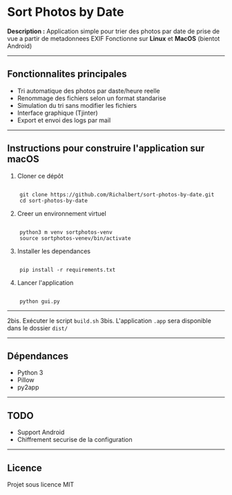 # Sort Photos by Date


**Description :**
Application simple pour trier des photos par date de prise de vue a partir de metadonnees EXIF
Fonctionne sur **Linux** et **MacOS** (bientot Android)

---

## Fonctionnalites principales

- Tri automatique des photos par daste/heure reelle
- Renommage des fichiers selon un format standarise
- Simulation du tri sans modifier les fichiers
- Interface graphique (Tjinter)
- Export et envoi des logs par mail

---


## Instructions pour construire l'application sur macOS

1. Cloner ce dépôt

<code>
    git clone https://github.com/Richalbert/sort-photos-by-date.git
    cd sort-photos-by-date
</code>

2. Creer un environnement virtuel

<code>
    python3 m venv sortphotos-venv
    source sortphotos-venev/bin/activate
</code>

3. Installer les dependances

<code>
    pip install -r requirements.txt
</code>

4. Lancer l'application

<code>
    python gui.py
</code>

---

2bis. Exécuter le script `build.sh`
3bis. L'application `.app` sera disponible dans le dossier `dist/`

---

## Dépendances

- Python 3
- Pillow
- py2app


---

## TODO

- Support Android
- Chiffrement securise de la configuration


---

## Licence

Projet sous licence MIT
